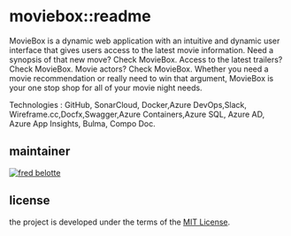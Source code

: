 <!-- apticity.moviebox::readme -->

# moviebox::readme


MovieBox is a dynamic web application with an intuitive and dynamic user interface that gives users access to the latest movie information. Need a synopsis of that new move? Check MovieBox. Access to the latest trailers? Check MovieBox. Movie actors? Check MovieBox. Whether you need a movie recommendation or really need to win that argument, MovieBox is your one stop shop for all of your movie night needs.

Technologies : GitHub, SonarCloud, Docker,Azure DevOps,Slack, Wireframe.cc,Docfx,Swagger,Azure Containers,Azure SQL, Azure AD, Azure App Insights, Bulma, Compo Doc.


## maintainer

[![fred belotte](https://avatars0.githubusercontent.com/u/22018714?s=64&v=4)](https://github.com/fredbelotte)

## license

the project is developed under the terms of the [MIT License](https://github.com/apticity/moviebox/blob/master/LICENSE).
